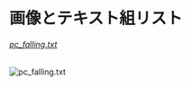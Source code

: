 画像とテキスト組リスト
=============
###### [pc_falling.txt](https://raw.github.com/tanjoin/aa-image-lists/master/pc_falling.txt)
![pc_falling.txt](http://gyazo.com/fa67e9b7f3c97c38ffdeeaf65895c783.png)
